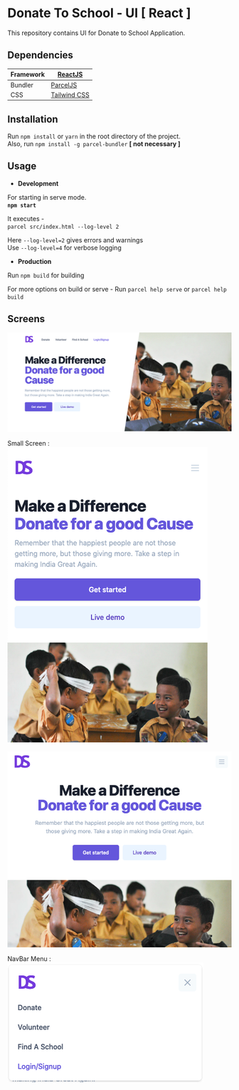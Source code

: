 # Donate To School - UI [ React ]


This repository contains UI for Donate to School Application.

## Dependencies

|Framework|[ReactJS](https://reactjs.org/)|
|---|---|
|Bundler|[ParcelJS](https://parceljs.org/)|
|CSS|[Tailwind CSS](https://tailwindcss.com/)|

## Installation
  Run `npm install` or `yarn` in the root directory of the project.  
  Also, run `npm install -g parcel-bundler` **[ not necessary ]**

## Usage
  - **Development**
    
  For starting in serve mode.  
  **```npm start```**
      
  It executes -   
  `parcel src/index.html --log-level 2`  
  
  Here `--log-level=2` gives errors and warnings  
  Use `--log-level=4` for verbose logging
  
  
  - **Production**
  
  Run `npm build` for building

  For more options on build or serve - Run `parcel help serve` or `parcel help build`

## Screens

![](https://github.com/manish-baghel/donateToSchoolReact/raw/master/screens/lg-screen.png)

Small Screen : ![](https://github.com/manish-baghel/donateToSchoolReact/raw/master/screens/sm-screen.png)

![](https://github.com/manish-baghel/donateToSchoolReact/raw/master/screens/sm-md-screen.png)

NavBar Menu : ![](https://github.com/manish-baghel/donateToSchoolReact/raw/master/screens/sm-navbar.png)
